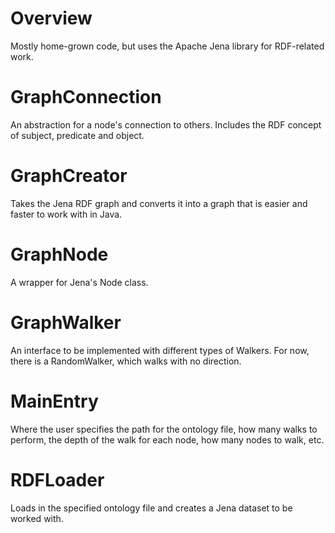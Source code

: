 # Overview
Mostly home-grown code, but uses the Apache Jena library for RDF-related work.

# GraphConnection
An abstraction for a node's connection to others. Includes the RDF concept of subject, predicate and object.

# GraphCreator
Takes the Jena RDF graph and converts it into a graph that is easier and faster to work with in Java.

# GraphNode
A wrapper for Jena's Node class.

# GraphWalker
An interface to be implemented with different types of Walkers. For now, there is a RandomWalker, which walks with no
direction.

# MainEntry
Where the user specifies the path for the ontology file, how many walks to perform, the depth of the walk for each node,
how many nodes to walk, etc. 

# RDFLoader
Loads in the specified ontology file and creates a Jena dataset to be worked with.

